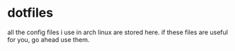 # dotfiles

all the config files i use in arch linux are stored here. if these files are useful for you, go ahead use them.
